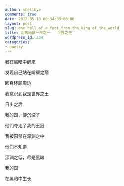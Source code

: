 ```yaml
---
author: shellbye
comments: true
date: 2012-05-13 00:34:09+00:00
layout: post
slug: one_hell_of_a_foot_from_the_king_of_the_world
title: 距离地狱一尺之一   世界之王
wordpress_id: 234
categories:
- poetry
---
```


我在黑暗中醒来

发现自己站在峭壁之巅

回身环顾周边

我意识到我是世界之王

  


日出之后

我的国，便沉没了

他们夺走了我的王冠

我被囚禁在深渊之中

  


他们不知道

深渊之低，尽是黑暗

我的国

在黑暗中生长
